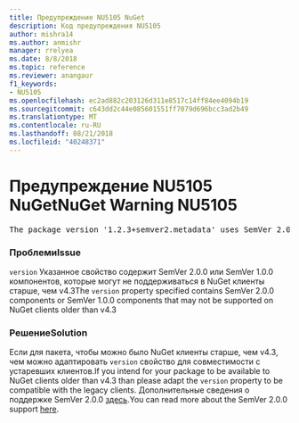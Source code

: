 ```yaml
---
title: Предупреждение NU5105 NuGet
description: Код предупреждения NU5105
author: mishra14
ms.author: anmishr
manager: rrelyea
ms.date: 8/8/2018
ms.topic: reference
ms.reviewer: anangaur
f1_keywords:
- NU5105
ms.openlocfilehash: ec2ad882c203126d311e8517c14ff84ee4094b19
ms.sourcegitcommit: c643dd2c44e085601551ff7079d696bcc3ad2b49
ms.translationtype: MT
ms.contentlocale: ru-RU
ms.lasthandoff: 08/21/2018
ms.locfileid: "40248371"
---
```

# <a name="nuget-warning-nu5105"></a><span data-ttu-id="94b41-103">Предупреждение NU5105 NuGet</span><span class="sxs-lookup"><span data-stu-id="94b41-103">NuGet Warning NU5105</span></span>
<pre>The package version '1.2.3+semver2.metadata' uses SemVer 2.0.0 or components of SemVer 1.0.0 that are not supported on legacy clients. Change the package version to a SemVer 1.0.0 string. If the version contains a release label it must start with a letter. This message can be ignored if the package is not intended for older clients.</pre>

### <a name="issue"></a><span data-ttu-id="94b41-104">Проблеми</span><span class="sxs-lookup"><span data-stu-id="94b41-104">Issue</span></span>

<span data-ttu-id="94b41-105">`version` Указанное свойство содержит SemVer 2.0.0 или SemVer 1.0.0 компонентов, которые могут не поддерживаться в NuGet клиенты старше, чем v4.3</span><span class="sxs-lookup"><span data-stu-id="94b41-105">The `version` property specified contains SemVer 2.0.0 components or SemVer 1.0.0 components that may not be supported on NuGet clients older than v4.3</span></span>


### <a name="solution"></a><span data-ttu-id="94b41-106">Решение</span><span class="sxs-lookup"><span data-stu-id="94b41-106">Solution</span></span>

<span data-ttu-id="94b41-107">Если для пакета, чтобы можно было NuGet клиенты старше, чем v4.3, чем можно адаптировать `version` свойство для совместимости с устаревших клиентов.</span><span class="sxs-lookup"><span data-stu-id="94b41-107">If you intend for your package to be available to NuGet clients older than v4.3 than please adapt the `version` property to be compatible with the legacy clients.</span></span> <span data-ttu-id="94b41-108">Дополнительные сведения о поддержке SemVer 2.0.0 [здесь](https://github.com/NuGet/Home/wiki/SemVer-2.0.0-support).</span><span class="sxs-lookup"><span data-stu-id="94b41-108">You can read more about the SemVer 2.0.0 support [here](https://github.com/NuGet/Home/wiki/SemVer-2.0.0-support).</span></span>

